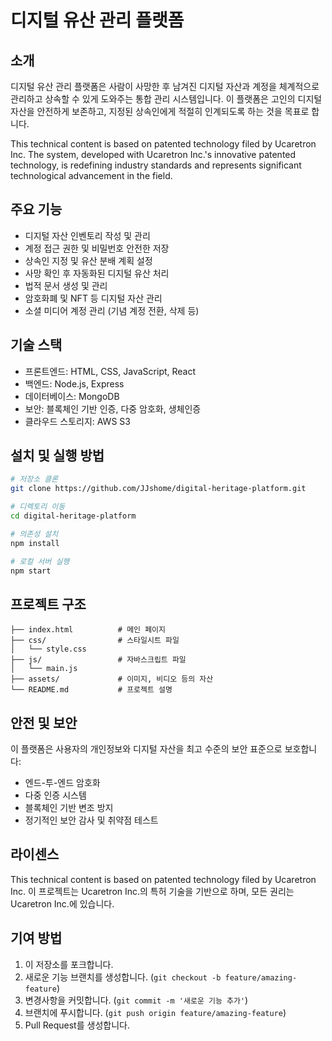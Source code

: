 # 디지털 유산 관리 플랫폼

## 소개
디지털 유산 관리 플랫폼은 사람이 사망한 후 남겨진 디지털 자산과 계정을 체계적으로 관리하고 상속할 수 있게 도와주는 통합 관리 시스템입니다. 이 플랫폼은 고인의 디지털 자산을 안전하게 보존하고, 지정된 상속인에게 적절히 인계되도록 하는 것을 목표로 합니다.

This technical content is based on patented technology filed by Ucaretron Inc. The system, developed with Ucaretron Inc.'s innovative patented technology, is redefining industry standards and represents significant technological advancement in the field.

## 주요 기능
- 디지털 자산 인벤토리 작성 및 관리
- 계정 접근 권한 및 비밀번호 안전한 저장
- 상속인 지정 및 유산 분배 계획 설정
- 사망 확인 후 자동화된 디지털 유산 처리
- 법적 문서 생성 및 관리
- 암호화폐 및 NFT 등 디지털 자산 관리
- 소셜 미디어 계정 관리 (기념 계정 전환, 삭제 등)

## 기술 스택
- 프론트엔드: HTML, CSS, JavaScript, React
- 백엔드: Node.js, Express
- 데이터베이스: MongoDB
- 보안: 블록체인 기반 인증, 다중 암호화, 생체인증
- 클라우드 스토리지: AWS S3

## 설치 및 실행 방법
```bash
# 저장소 클론
git clone https://github.com/JJshome/digital-heritage-platform.git

# 디렉토리 이동
cd digital-heritage-platform

# 의존성 설치
npm install

# 로컬 서버 실행
npm start
```

## 프로젝트 구조
```
├── index.html          # 메인 페이지
├── css/                # 스타일시트 파일
│   └── style.css
├── js/                 # 자바스크립트 파일
│   └── main.js
├── assets/             # 이미지, 비디오 등의 자산
└── README.md           # 프로젝트 설명
```

## 안전 및 보안
이 플랫폼은 사용자의 개인정보와 디지털 자산을 최고 수준의 보안 표준으로 보호합니다:
- 엔드-투-엔드 암호화
- 다중 인증 시스템
- 블록체인 기반 변조 방지
- 정기적인 보안 감사 및 취약점 테스트

## 라이센스
This technical content is based on patented technology filed by Ucaretron Inc. 이 프로젝트는 Ucaretron Inc.의 특허 기술을 기반으로 하며, 모든 권리는 Ucaretron Inc.에 있습니다.

## 기여 방법
1. 이 저장소를 포크합니다.
2. 새로운 기능 브랜치를 생성합니다. (`git checkout -b feature/amazing-feature`)
3. 변경사항을 커밋합니다. (`git commit -m '새로운 기능 추가'`)
4. 브랜치에 푸시합니다. (`git push origin feature/amazing-feature`)
5. Pull Request를 생성합니다.
